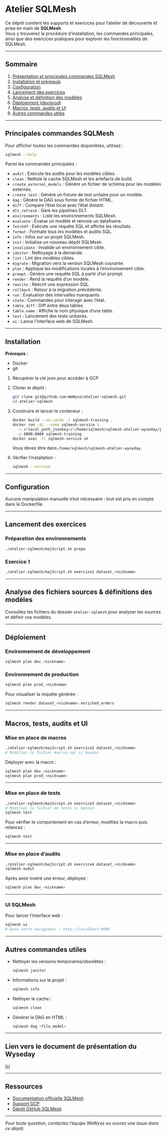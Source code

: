 # Atelier SQLMesh

Ce dépôt contient les supports et exercices pour l’atelier de découverte et prise en main de **SQLMesh**.  
Vous y trouverez la procédure d’installation, les commandes principales, ainsi que des exercices pratiques pour explorer les fonctionnalités de SQLMesh.

---

## Sommaire

1. [Présentation et principales commandes SQLMesh](#principales-commandes-sqlmesh)
2. [Installation et prérequis](#installation)
3. [Configuration](#configuration)
4. [Lancement des exercices](#lancement-des-exercices)
5. [Analyse et définition des modèles](#analyse-des-fichiers-sources--définitions-des-modèles)
6. [Déploiement (dev/prod)](#déploiement)
7. [Macros, tests, audits et UI](#macros-tests-audits-et-ui)
8. [Autres commandes utiles](#autres-commandes-utiles)

---

## Principales commandes SQLMesh

Pour afficher toutes les commandes disponibles, utilisez :
```bash
sqlmesh --help
```

Parmi les commandes principales :

- `audit` : Exécute les audits pour les modèles cibles.
- `clean` : Nettoie le cache SQLMesh et les artefacts de build.
- `create_external_models` : Génère un fichier de schéma pour les modèles externes.
- `create_test` : Génère un fixture de test unitaire pour un modèle.
- `dag` : Génère le DAG sous forme de fichier HTML.
- `diff` : Compare l’état local avec l’état distant.
- `dlt_refresh` : Gère les pipelines DLT.
- `environments` : Liste les environnements SQLMesh.
- `evaluate` : Évalue un modèle et renvoie un dataframe.
- `fetchdf` : Exécute une requête SQL et affiche les résultats.
- `format` : Formate tous les modèles et audits SQL.
- `info` : Infos sur un projet SQLMesh.
- `init` : Initialise un nouveau dépôt SQLMesh.
- `invalidate` : Invalide un environnement cible.
- `janitor` : Nettoyage à la demande.
- `lint` : Lint des modèles cibles.
- `migrate` : Migration vers la version SQLMesh courante.
- `plan` : Applique les modifications locales à l’environnement cible.
- `prompt` : Génère une requête SQL à partir d’un prompt.
- `render` : Rend la requête d’un modèle.
- `rewrite` : Réécrit une expression SQL.
- `rollback` : Retour à la migration précédente.
- `run` : Évaluation des intervalles manquants.
- `state` : Commandes pour interagir avec l’état.
- `table_diff` : Diff entre deux tables.
- `table_name` : Affiche le nom physique d’une table.
- `test` : Lancement des tests unitaires.
- `ui` : Lance l’interface web de SQLMesh.

---

## Installation

**Prérequis :**  
- Docker  
- git

1. Récupérer la clé json pour accéder à GCP 
2. Cloner le dépôt :
    ```bash
    git clone git@github.com:WeWyse/atelier-sqlmesh.git
    cd atelier-sqlmesh
    ```
3. Construire et lancer le conteneur :
    ```bash
    docker build --no-cache -t sqlmesh-training .
    docker run -di --name sqlmesh-service \
      -v /<local_path_jsonkey>/:/home/sqlmesh/sqlmesh-atelier-wyseday/jsonkey \
      -p 8000:8000 sqlmesh-training
    docker exec -ti sqlmesh-service sh
    ```
    Vous devez être dans `/home/sqlmesh/sqlmesh-atelier-wyseday`.

4. Vérifier l’installation :
    ```bash
    sqlmesh --version
    ```

---

## Configuration

Aucune manipulation manuelle n’est nécessaire : tout est pris en compte dans le Dockerfile.

---

## Lancement des exercices

### Préparation des environnements

```bash
./atelier-sqlmesh/majScript.sh prepa
```

### Exercice 1

```bash
./atelier-sqlmesh/majScript.sh exercice1 dataset_<nickname>
```

---

## Analyse des fichiers sources & définitions des modèles

Consultez les fichiers du dossier `atelier-sqlmesh` pour analyser les sources et définir vos modèles.

---

## Déploiement

### Environnement de développement

```bash
sqlmesh plan dev_<nickname>
```

### Environnement de production

```bash
sqlmesh plan prod_<nickname>
```

Pour visualiser la requête générée :

```bash
sqlmesh render dataset_<nickname>.enriched_orders
```

---

## Macros, tests, audits et UI

### Mise en place de macros

```bash
./atelier-sqlmesh/majScript.sh exercice2 dataset_<nickname>
# Modifiez le fichier macros.sql si besoin
```

Déployer avec la macro :

```bash
sqlmesh plan dev_<nickname>
sqlmesh plan prod_<nickname>
```

---

### Mise en place de tests

```bash
./atelier-sqlmesh/majScript.sh exercice3 dataset_<nickname>
# Modifiez le fichier de tests si besoin
sqlmesh test
```

Pour vérifier le comportement en cas d’erreur, modifiez la macro puis relancez :

```bash
sqlmesh test
```

---

### Mise en place d’audits

```bash
./atelier-sqlmesh/majScript.sh exercice4 dataset_<nickname>
sqlmesh audit
```

Après avoir inséré une erreur, déployez :

```bash
sqlmesh plan dev_<nickname>
```

---

### UI SQLMesh

Pour lancer l’interface web :

```bash
sqlmesh ui
# Dans votre navigateur : http://localhost:8000
```

---

## Autres commandes utiles

- Nettoyer les versions temporaires/obsolètes :  
  ```bash
  sqlmesh janitor
  ```
- Informations sur le projet :  
  ```bash
  sqlmesh info
  ```
- Nettoyer le cache :  
  ```bash
  sqlmesh clean
  ```
- Générer le DAG en HTML :  
  ```bash
  sqlmesh dag <file_model>
  ```

---

## Lien vers le document de présentation du Wyseday
[ici](https://docs.google.com/document/d/1DvMiqrmwdJXZrrnz30hO0lsww-AvdCpwl1iXWBL7dlA/edit?pli=1&tab=t.0)


---

## Ressources

- [Documentation officielle SQLMesh](https://sqlmesh.readthedocs.io/)
- [Support GCP](https://cloud.google.com/)
- [Dépôt GitHub SQLMesh](https://github.com/TobikoData/sqlmesh)

---

*Pour toute question, contactez l’équipe WeWyse ou ouvrez une issue dans ce dépôt.*
